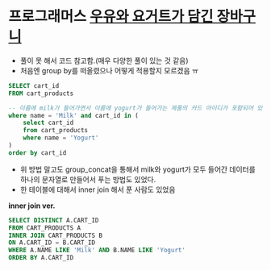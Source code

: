 # 프로그래머스 [우유와 요거트가 담긴 장바구니](https://school.programmers.co.kr/learn/courses/30/lessons/62284)
- 풀이 못 해서 코드 참고함.(매우 다양한 풀이 있는 것 같음)
- 처음엔 group by를 떠올렸으나 어떻게 적용할지 모르겠음 ㅠ
```sql
SELECT cart_id
FROM cart_products

-- 이름에 milk가 들어가면서 이름에 yogurt가 들어가는 제품의 카드 아이디가 포함되어 있으면
where name = 'Milk' and cart_id in (
    select cart_id
    from cart_products
    where name = 'Yogurt'
)
order by cart_id
```
- 위 방법 말고도 group_concat을 통해서 milk와 yogurt가 모두 들어간 데이터를 하나의 문자열로 만들어서 푸는 방법도 있었다.
- 한 테이블에 대해서 inner join 해서 푼 사람도 있었음

**inner join ver.**
```sql
SELECT DISTINCT A.CART_ID
FROM CART_PRODUCTS A 
INNER JOIN CART_PRODUCTS B 
ON A.CART_ID = B.CART_ID
WHERE A.NAME LIKE 'Milk' AND B.NAME LIKE 'Yogurt'
ORDER BY A.CART_ID
```
